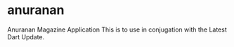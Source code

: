 # anuranan

Anuranan Magazine Application
This is to use in conjugation with the Latest Dart Update. 
